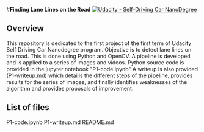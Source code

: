 #**Finding Lane Lines on the Road** 
[![Udacity - Self-Driving Car NanoDegree](https://s3.amazonaws.com/udacity-sdc/github/shield-carnd.svg)](http://www.udacity.com/drive)

Overview
---
This repository is dedicated to the first project of the first term of Udacity Self Driving Car Nanodegree program.
Objective is to detect lane lines on the road. This is done using Python and OpenCV.
A pipeline is developed and is applied to a series of images and videos.
Python source code is provided in the jupyter notebook "P1-code.ipynb"
A writeup is also provided (P1-writeup.md) which detaills the different steps of the pipeline, provides results for the series of images, and finally identifies weaknesses of the algorithm and provides proposals of improvement.

List of files
---
P1-code.ipynb
P1-writeup.md
README.md





